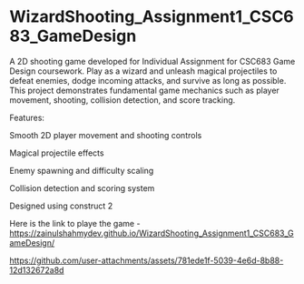 # WizardShooting_Assignment1_CSC683_GameDesign
A 2D shooting game developed for Individual Assignment for CSC683 Game Design coursework. Play as a wizard and unleash magical projectiles to defeat enemies, dodge incoming attacks, and survive as long as possible. This project demonstrates fundamental game mechanics such as player movement, shooting, collision detection, and score tracking.

Features:

Smooth 2D player movement and shooting controls

Magical projectile effects

Enemy spawning and difficulty scaling

Collision detection and scoring system

Designed using construct 2


Here is the link to playe the game - https://zainulshahmydev.github.io/WizardShooting_Assignment1_CSC683_GameDesign/


https://github.com/user-attachments/assets/781ede1f-5039-4e6d-8b88-12d132672a8d

